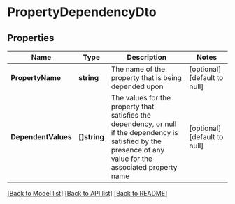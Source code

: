 # PropertyDependencyDto

## Properties
Name | Type | Description | Notes
------------ | ------------- | ------------- | -------------
**PropertyName** | **string** | The name of the property that is being depended upon | [optional] [default to null]
**DependentValues** | **[]string** | The values for the property that satisfies the dependency, or null if the dependency is satisfied by the presence of any value for the associated property name | [optional] [default to null]

[[Back to Model list]](../README.md#documentation-for-models) [[Back to API list]](../README.md#documentation-for-api-endpoints) [[Back to README]](../README.md)


